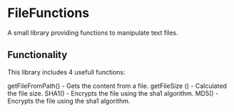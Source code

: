# FileFunctions
A small library providing functions to manipulate text files.

## Functionality
This library includes 4 usefull functions:

getFileFromPath() - Gets the content from a file.
getFileSize () - Calculated the file size.
SHA1() - Encrypts the file using the sha1 algorithm.
MD5() - Encrypts the file using the sha1 algorithm.
